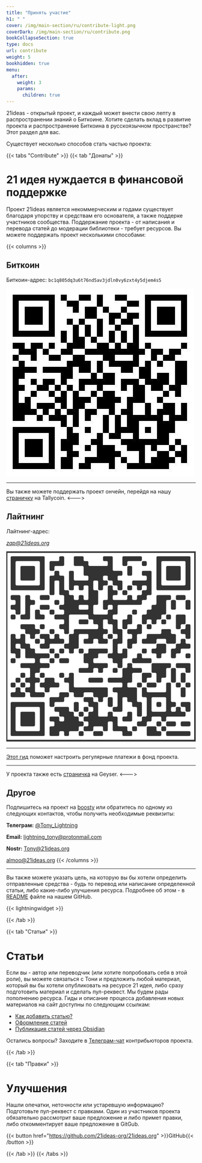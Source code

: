 ```yaml
---
title: "Принять участие"
h1: " "
cover: /img/main-section/ru/contribute-light.png
coverDark: /img/main-section/ru/contribute.png
bookCollapseSection: true
type: docs
url: contribute
weight: 5
bookhidden: true
menu:
  after:
    weight: 3
    params:
      children: true
---
```


21ideas - открытый проект, и каждый может внести свою лепту в распространении знаний о Биткоине. Хотите сделать вклад в развитие проекта и распространение Биткоина в русскоязычном пространстве? Этот раздел для вас.

Существует несколько способов стать частью проекта:

{{< tabs "Contribute" >}}
{{< tab "Донаты" >}}
# 21 идея нуждается в финансовой поддержке

Проект 21ideas является некоммерческим и годами существует благодаря упорству и средствам его основателя, а также поддерке участников сообщества. Поддержание проекта - от написания и перевода статей до модерации библиотеки - требует ресурсов. Вы можете поддержать проект несколькими способами:

{{< columns >}} 
## Биткоин
Биткоин-адрес: `bc1q805dq3u6t76nd5av3jdln0vy6zxt4y5djem4s5`

![onchain](/img/0.jpeg)

---

Вы также можете поддержать проект ончейн, перейдя на нашу [страничку](https://tallycoin.app/@21ideas/) на Tallycoin.
<---> 

## Лайтнинг
Лайтнинг-адрес: 

_[zap@21ideas.org](lightning:21ideas@getalby.com)_
  
![ln-qr](/img/1.png)

---

[Этот гид](/zapplanner) поможет настроить регулярные платежи в фонд проекта.

---

У проекта также есть [страничка](https://geyser.fund/project/21ideas) на Geyser.
<---> 

## Другое
Подпишитесь на проект на [boosty](https://boosty.to/21ideas) или обратитесь по одному из следующих контактов, чтобы получить необходимые реквизиты: 

**Телеграм:** [@Tony_Lightning](https://t.me/Tony_Lightning)

**Email:** [lightning_tony@protonmail.com](mailto:lightning_tony@protonmail.com)

**Nostr:** [Tony@21ideas.org](https://snort.social/p/npub10awzknjg5r5lajnr53438ndcyjylgqsrnrtq5grs495v42qc6awsj45ys7)

[almoo@21ideas.org](https://snort.social/npub1zvvv8fm7w2ngwdyszg3y6zgp6vwqlht8zrr8wcmjaxjecrvpjfwsd0zs7w)
{{< /columns >}}

---

Вы также можете указать цель, на которую вы бы хотели определить отправленные средства - будь то перевод или написание определенной статьи, либо какие-либо улучшения ресурса. Подробнее об этом - в [README](https://github.com/21ideas-org/21ideas.org#readme) файле на нашем GitHub.

{{< lightningwidget >}}

{{< /tab >}}

{{< tab "Статьи" >}} 
# Статьи

Если вы - автор или переводчик (или хотите попробовать себя в этой роли), вы можете связаться с Тони и предложить любой материал, который вы бы хотели опубликовать на ресурсе 21 идея, либо сразу подготовить материал и сделать пул-реквест. Мы будем рады пополнению ресурса. Гиды и описание процесса добавления новых материалов на сайт доступны по следующим ссылкам:

- [Как добавить статью?](/github)
- [Оформление статей](/syntax)
- [Публикация статей через Obsidian](/obsidian)

Остались вопросы? Заходите в [Телеграм-чат](https://t.me/+9TduwjvHoollODY0) контрибьюторов проекта.

{{< /tab >}}

{{< tab "Правки" >}} 
# Улучшения

Нашли опечатки, неточности или устаревшую информацию? Подготовьте пул-реквест с правками. Один из участников проекта обязательно рассмотрит ваше предложение и либо примет правки, либо откомментирует ваше предложение в GitGub.

{{< button href="https://github.com/21ideas-org/21ideas.org" >}}GitHub{{< /button >}}

{{< /tab >}}
{{< /tabs >}}
